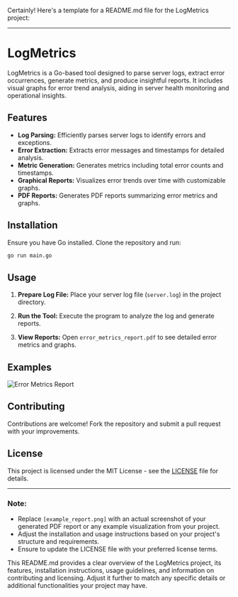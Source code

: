 Certainly! Here's a template for a README.md file for the LogMetrics project:

---

# LogMetrics

LogMetrics is a Go-based tool designed to parse server logs, extract error occurrences, generate metrics, and produce insightful reports. It includes visual graphs for error trend analysis, aiding in server health monitoring and operational insights.

## Features

- **Log Parsing:** Efficiently parses server logs to identify errors and exceptions.
- **Error Extraction:** Extracts error messages and timestamps for detailed analysis.
- **Metric Generation:** Generates metrics including total error counts and timestamps.
- **Graphical Reports:** Visualizes error trends over time with customizable graphs.
- **PDF Reports:** Generates PDF reports summarizing error metrics and graphs.
  
## Installation

Ensure you have Go installed. Clone the repository and run:

```bash
go run main.go
```

## Usage

1. **Prepare Log File:** Place your server log file (`server.log`) in the project directory.
   
2. **Run the Tool:** Execute the program to analyze the log and generate reports.

3. **View Reports:** Open `error_metrics_report.pdf` to see detailed error metrics and graphs.

## Examples

![Error Metrics Report](example_report.png)

## Contributing

Contributions are welcome! Fork the repository and submit a pull request with your improvements.

## License

This project is licensed under the MIT License - see the [LICENSE](LICENSE) file for details.

---

### Note:
- Replace `[example_report.png]` with an actual screenshot of your generated PDF report or any example visualization from your project.
- Adjust the installation and usage instructions based on your project's structure and requirements.
- Ensure to update the LICENSE file with your preferred license terms.

This README.md provides a clear overview of the LogMetrics project, its features, installation instructions, usage guidelines, and information on contributing and licensing. Adjust it further to match any specific details or additional functionalities your project may have.
